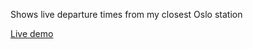 Shows live departure times from my closest Oslo station

[Live demo](http://rawgit.com/funsim/ruter-live-timetable/master/index.html)
